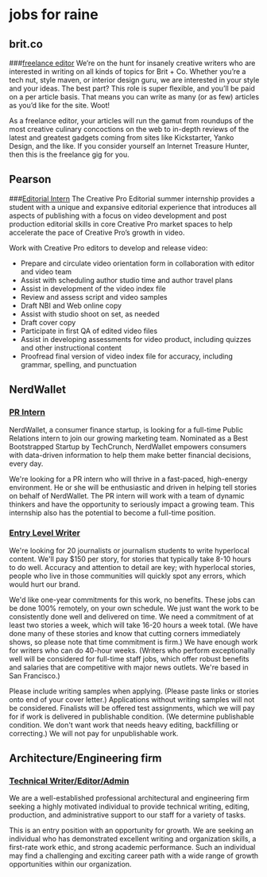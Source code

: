 # jobs for raine

## brit.co
###[freelance editor](http://www.brit.co/jobs/)
We’re on the hunt for insanely creative writers who are interested in writing on all kinds of topics for Brit + Co. Whether you’re a tech nut, style maven, or interior design guru, we are interested in your style and your ideas. The best part? This role is super flexible, and you’ll be paid on a per article basis. That means you can write as many (or as few) articles as you’d like for the site. Woot!

As a freelance editor, your articles will run the gamut from roundups of the most creative culinary concoctions on the web to in-depth reviews of the latest and greatest gadgets coming from sites like Kickstarter, Yanko Design, and the like. If you consider yourself an Internet Treasure Hunter, then this is the freelance gig for you.


## Pearson
###[Editorial Intern](http://pearson-internship.jobs/san-francisco-ca/intern-editorial/46530987/job/)
The Creative Pro Editorial summer internship provides a student with a unique and expansive editorial experience that introduces all aspects of publishing with a focus on video development and post production editorial skills in core Creative Pro market spaces to help accelerate the pace of Creative Pro’s growth in video.

Work with Creative Pro editors to develop and release video:
 - Prepare and circulate video orientation form in collaboration with editor and video team
 - Assist with scheduling author studio time and author travel plans
 - Assist in development of the video index file
 - Review and assess script and video samples
 - Draft NBI and Web online copy
 - Assist with studio shoot on set, as needed
 - Draft cover copy
 - Participate in first QA of edited video files
 - Assist in developing assessments for video product, including quizzes and other instructional content
 - Proofread final version of video index file for accuracy, including grammar, spelling, and punctuation

## NerdWallet
### [PR Intern](http://nw.theresumator.com/apply/pBD9iB/PR-Intern.html)
NerdWallet, a consumer finance startup, is looking for a full-time Public Relations intern to join our growing marketing team. Nominated as a Best Bootstrapped Startup by TechCrunch, NerdWallet empowers consumers with data-driven information to help them make better financial decisions, every day.

We're looking for a PR intern who will thrive in a fast-paced, high-energy environment. He or she will be enthusiastic and driven in helping tell stories on behalf of NerdWallet. The PR intern will work with a team of dynamic thinkers and have the opportunity to seriously impact a growing team. This internship also has the potential to become a full-time position.

### [Entry Level Writer](http://nw.theresumator.com/apply/gXJIZR/Wanted-Entrylevel-Writers-For-One-Year.html)
We're looking for 20 journalists or journalism students to write hyperlocal content. We'll pay $150 per story, for stories that typically take 8-10 hours to do well. Accuracy and attention to detail are key; with hyperlocal stories, people who live in those communities will quickly spot any errors, which would hurt our brand.

We'd like one-year commitments for this work, no benefits. These jobs can be done 100% remotely, on your own schedule. We just want the work to be consistently done well and delivered on time. We need a commitment of at least two stories a week, which will take 16-20 hours a week total. (We have done many of these stories and know that cutting corners immediately shows, so please note that time commitment is firm.) We have enough work for writers who can do 40-hour weeks. (Writers who perform exceptionally well will be considered for full-time staff jobs, which offer robust benefits and salaries that are competitive with major news outlets. We're based in San Francisco.)

Please include writing samples when applying. (Please paste links or stories onto end of your cover letter.) Applications without writing samples will not be considered. Finalists will be offered test assignments, which we will pay for if work is delivered in publishable condition. (We determine publishable condition. We don't want work that needs heavy editing, backfilling or correcting.) We will not pay for unpublishable work.

## Architecture/Engineering firm
### [Technical Writer/Editor/Admin](http://sfbay.craigslist.org/sfc/wri/4426476479.html)
We are a well-established professional architectural and engineering firm seeking a highly motivated individual to provide technical writing, editing, production, and administrative support to our staff for a variety of tasks. 

This is an entry position with an opportunity for growth. We are seeking an individual who has demonstrated excellent writing and organization skills, a first-rate work ethic, and strong academic performance. Such an individual may find a challenging and exciting career path with a wide range of growth opportunities within our organization.
